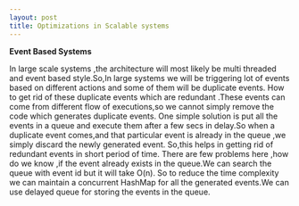 ```yaml
---
layout: post
title: Optimizations in Scalable systems
---
```


**Event Based Systems**

In large scale systems ,the architecture will most likely be multi threaded and event based style.So,In  large systems we will be triggering lot of events based on different actions   and some of them will be duplicate events. How to get rid of these duplicate events which are redundant .These events can come from different flow of executions,so we cannot simply remove  the code which generates duplicate events. One simple solution is put all the events in a queue  and  execute them after a few secs in delay.So when a duplicate event comes,and that particular event is already in the queue ,we simply discard the newly generated event. So,this helps in getting rid of redundant events in short period of time.
There are few problems here ,how do we know ,if the event already exists in the queue.We can search the queue with event id but it will take O(n). So to reduce the time complexity we can maintain a concurrent HashMap for all the generated events.We can use delayed queue for storing the events in the queue.


